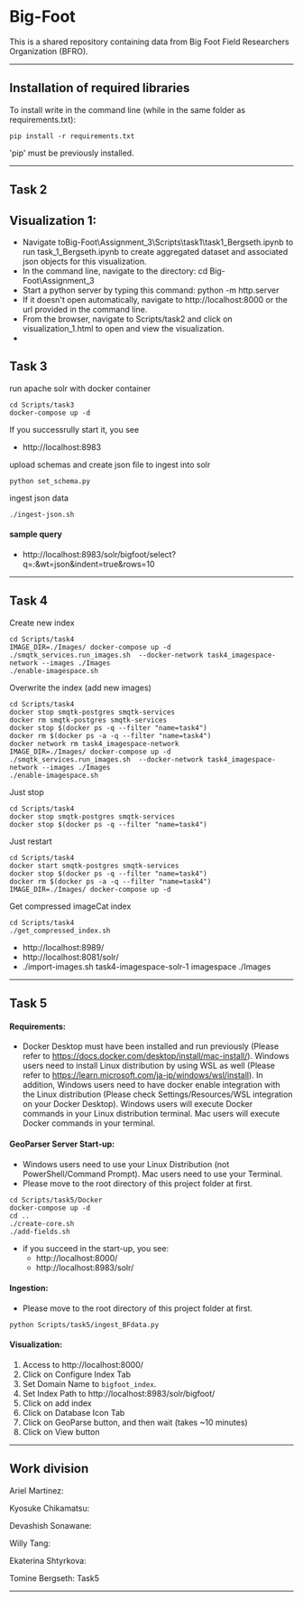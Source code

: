 # Big-Foot
This is a shared repository containing data from Big Foot Field Researchers Organization (BFRO).

---
## Installation of required libraries

To install write in the command line (while in the same folder as requirements.txt):

```shell
pip install -r requirements.txt
```
'pip' must be previously installed.

---
## Task 2

## Visualization 1:
- Navigate toBig-Foot\Assignment_3\Scripts\task1\task1_Bergseth.ipynb to run task_1_Bergseth.ipynb
  to create aggregated  dataset and associated json objects for this visualization.
- In the command line, navigate to the directory: cd Big-Foot\Assignment_3
- Start a python server by typing this command: python -m http.server
- If it doesn't open automatically, navigate to http://localhost:8000 or the url provided in the 
  command line.
- From the browser, navigate to Scripts/task2 and click on visualization_1.html to open and view the visualization.
- 
## Task 3

run apache solr with docker container

```shell
cd Scripts/task3
docker-compose up -d
```

If you successrully start it, you see
- http://localhost:8983


upload schemas and create json file to ingest into solr

```shell
python set_schema.py
```

ingest json data

```shell
./ingest-json.sh
```

#### sample query

- http://localhost:8983/solr/bigfoot/select?q=*:*&wt=json&indent=true&rows=10

---

## Task 4

Create new index

```shell
cd Scripts/task4
IMAGE_DIR=./Images/ docker-compose up -d
./smqtk_services.run_images.sh  --docker-network task4_imagespace-network --images ./Images
./enable-imagespace.sh
```

Overwrite the index (add new images)

```shell
cd Scripts/task4
docker stop smqtk-postgres smqtk-services
docker rm smqtk-postgres smqtk-services
docker stop $(docker ps -q --filter "name=task4")
docker rm $(docker ps -a -q --filter "name=task4")
docker network rm task4_imagespace-network
IMAGE_DIR=./Images/ docker-compose up -d
./smqtk_services.run_images.sh  --docker-network task4_imagespace-network --images ./Images
./enable-imagespace.sh
```

Just stop

```shell
cd Scripts/task4
docker stop smqtk-postgres smqtk-services
docker stop $(docker ps -q --filter "name=task4")
```

Just restart

```shell
cd Scripts/task4
docker start smqtk-postgres smqtk-services
docker stop $(docker ps -q --filter "name=task4")
docker rm $(docker ps -a -q --filter "name=task4")
IMAGE_DIR=./Images/ docker-compose up -d
```

Get compressed imageCat index

```shell
cd Scripts/task4
./get_compressed_index.sh
```

- http://localhost:8989/
- http://localhost:8081/solr/
- ./import-images.sh task4-imagespace-solr-1 imagespace ./Images

---

## Task 5

#### Requirements:

- Docker Desktop must have been installed and run previously (Please refer to https://docs.docker.com/desktop/install/mac-install/).
  Windows users need to install Linux distribution by using WSL as well (Please refer to https://learn.microsoft.com/ja-jp/windows/wsl/install).
  In addition, Windows users need to have docker enable integration with the Linux distribution (Please check Settings/Resources/WSL integration on your Docker Desktop).
  Windows users will execute Docker commands in your Linux distribution terminal. Mac users will execute Docker commands in your terminal.

#### GeoParser Server Start-up:
- Windows users need to use your Linux Distribution (not PowerShell/Command Prompt). Mac users need to use your Terminal.
- Please move to the root directory of this project folder at first.
```shell
cd Scripts/task5/Docker
docker-compose up -d
cd ..
./create-core.sh
./add-fields.sh
```
- if you succeed in the start-up, you see:
  - http://localhost:8000/
  - http://localhost:8983/solr/

#### Ingestion:
- Please move to the root directory of this project folder at first.
```shell
python Scripts/task5/ingest_BFdata.py
```

#### Visualization:
1. Access to http://localhost:8000/
2. Click on Configure Index Tab
3. Set Domain Name to `bigfoot_index`.
4. Set Index Path to http://localhost:8983/solr/bigfoot/
5. Click on add index
6. Click on Database Icon Tab
7. Click on GeoParse button, and then wait (takes ~10 minutes)
8. Click on View button
---

## Work division

Ariel Martinez: 

Kyosuke Chikamatsu: 

Devashish Sonawane: 

Willy Tang: 

Ekaterina Shtyrkova: 

Tomine Bergseth: Task5

---
